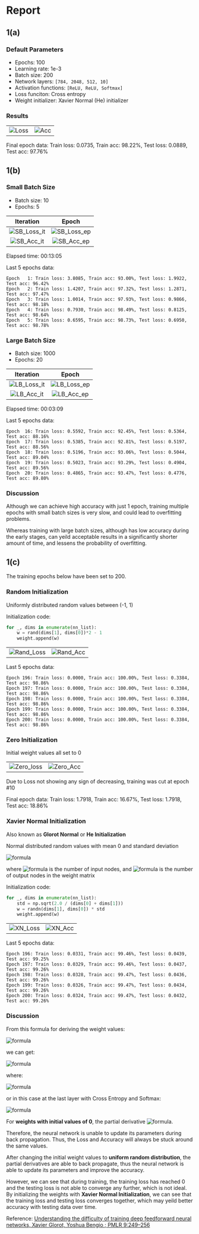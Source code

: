 # Report

## 1(a)

### Default Parameters

* Epochs: 100
* Learning rate: 1e-3
* Batch size: 200
* Network layers: `[784, 2048, 512, 10]`
* Activation functions: `[ReLU, ReLU, Softmax]`
* Loss funciton: Cross entropy
* Weight initializer: Xavier Normal (He) initializer

### Results

| | |
|:--:|:--:|
| ![Loss](imgs/Loss.png) | ![Acc](imgs/Accuracy.png) |

Final epoch data: Train loss: 0.0735, Train acc: 98.22%, Test loss: 0.0889, Test acc: 97.76%

## 1(b)

### Small Batch Size

* Batch size: 10
* Epochs: 5

| Iteration | Epoch |
|:--:|:--:|
| ![SB_Loss_it](imgs/SB_Loss_it.png) | ![SB_Loss_ep](imgs/SB_Loss_ep.png) |
| ![SB_Acc_it](imgs/SB_Acc_it.png) | ![SB_Acc_ep](imgs/SB_Acc_ep.png) |

Elapsed time: 00:13:05

Last 5 epochs data:
```
Epoch   1: Train loss: 3.8085, Train acc: 93.00%, Test loss: 1.9922, Test acc: 96.42%
Epoch   2: Train loss: 1.4207, Train acc: 97.32%, Test loss: 1.2871, Test acc: 97.47%
Epoch   3: Train loss: 1.0014, Train acc: 97.93%, Test loss: 0.9866, Test acc: 98.18%
Epoch   4: Train loss: 0.7930, Train acc: 98.49%, Test loss: 0.8125, Test acc: 98.64%
Epoch   5: Train loss: 0.6595, Train acc: 98.73%, Test loss: 0.6950, Test acc: 98.78%
```

### Large Batch Size

* Batch size: 1000
* Epochs: 20

| Iteration | Epoch |
|:--:|:--:|
| ![LB_Loss_it](imgs/LB_Loss_it.png) | ![LB_Loss_ep](imgs/LB_Loss_ep.png) |
| ![LB_Acc_it](imgs/LB_Acc_it.png) | ![LB_Acc_ep](imgs/LB_Acc_ep.png) |

Elapsed time: 00:03:09

Last 5 epochs data:
```
Epoch  16: Train loss: 0.5592, Train acc: 92.45%, Test loss: 0.5364, Test acc: 88.16%
Epoch  17: Train loss: 0.5385, Train acc: 92.81%, Test loss: 0.5197, Test acc: 88.56%
Epoch  18: Train loss: 0.5196, Train acc: 93.06%, Test loss: 0.5044, Test acc: 89.04%
Epoch  19: Train loss: 0.5023, Train acc: 93.29%, Test loss: 0.4904, Test acc: 89.56%
Epoch  20: Train loss: 0.4865, Train acc: 93.47%, Test loss: 0.4776, Test acc: 89.80%
```

### Discussion

Although we can achieve high accuracy with just 1 epoch, training multiple epochs with small batch sizes is very slow, and could lead to overfitting problems.

Whereas training with large batch sizes, although has low accuracy during the early stages, can yeild acceptable results in a significantly shorter amount of time, and lessens the probability of overfitting. 

## 1(c)

The training epochs below have been set to 200.

### Random Initialization

Uniformly distributed random values between (-1, 1) 

Initialization code: 

```python
for _, dims in enumerate(nn_list):
    w = rand(dims[1], dims[0])*2 - 1
    weight.append(w)
```

| | |
|:--:|:--:|
| ![Rand_Loss](imgs/Rand_loss.png) | ![Rand_Acc](imgs/Rand_acc.png) |

Last 5 epochs data:
```
Epoch 196: Train loss: 0.0000, Train acc: 100.00%, Test loss: 0.3384, Test acc: 98.86%
Epoch 197: Train loss: 0.0000, Train acc: 100.00%, Test loss: 0.3384, Test acc: 98.86%
Epoch 198: Train loss: 0.0000, Train acc: 100.00%, Test loss: 0.3384, Test acc: 98.86%
Epoch 199: Train loss: 0.0000, Train acc: 100.00%, Test loss: 0.3384, Test acc: 98.86%
Epoch 200: Train loss: 0.0000, Train acc: 100.00%, Test loss: 0.3384, Test acc: 98.86%
```


### Zero Initialization

Initial weight values all set to 0

| | |
|:--:|:--:|
| ![Zero_loss](imgs/zero_loss.png) | ![Zero_Acc](imgs/zero_acc.png) |

Due to Loss not showing any sign of decreasing, training was cut at epoch #10

Final epoch data: Train loss: 1.7918, Train acc: 16.67%, Test loss: 1.7918, Test acc: 18.86%

### Xavier Normal Initialization

Also known as **Glorot Normal** or **He Initialization**

Normal distributed random values with mean 0 and standard deviation

![formula](https://render.githubusercontent.com/render/math?math=%5Csigma%20%3D%20%5Csqrt%7B%5Cfrac%7B2%7D%7Bn_%7Bin%7D%20%2B%20n_%7Bout%7D%7D%7D&mode=display)

where ![formula](https://render.githubusercontent.com/render/math?math=n_{in}) is the number of input nodes, and ![formula](https://render.githubusercontent.com/render/math?math=n_{out}) is the number of output nodes in the weight matrix

Initialization code:

```python
for _, dims in enumerate(nn_list):
    std = np.sqrt(2.0 / (dims[0] + dims[1]))
    w = randn(dims[1], dims[0]) * std
    weight.append(w)
```

| | |
|:---:|:---:|
| ![XN_Loss](imgs/xn_loss.png)  | ![XN_Acc](imgs/xn_acc.png) |


Last 5 epochs data:
```
Epoch 196: Train loss: 0.0331, Train acc: 99.46%, Test loss: 0.0439, Test acc: 99.25%
Epoch 197: Train loss: 0.0329, Train acc: 99.46%, Test loss: 0.0437, Test acc: 99.26%
Epoch 198: Train loss: 0.0328, Train acc: 99.47%, Test loss: 0.0436, Test acc: 99.26%
Epoch 199: Train loss: 0.0326, Train acc: 99.47%, Test loss: 0.0434, Test acc: 99.26%
Epoch 200: Train loss: 0.0324, Train acc: 99.47%, Test loss: 0.0432, Test acc: 99.26%
```

### Discussion

From this formula for deriving the weight values:

![formula](https://render.githubusercontent.com/render/math?math=%5Cfrac%7B%5Cpartial%20J%7D%7B%5Cpartial%20w%5E%7B%28L%29%7D_%7Bjk%7D%7D%20%3D%20%5Cfrac%7B%5Cpartial%20z%5E%7B%28L%29%7D_j%7D%7B%5Cpartial%20w%5E%7B%28L%29%7D_%7Bjk%7D%7D%20%5Cfrac%7B%5Cpartial%20a%5E%7B%28L%29%7D_j%7D%7B%5Cpartial%20z%5E%7B%28L%29%7D_j%7D%20%5Cfrac%7B%5Cpartial%20J%7D%7B%5Cpartial%20a%5E%7B%28L%29%7D_j%7D&mode=display)

we can get:

![formula](https://render.githubusercontent.com/render/math?math=%5Cfrac%7B%5Cpartial%20J%7D%7B%5Cpartial%20w%5E%7B%28L%29%7D_%7Bjk%7D%7D%20%3D%20a%5E%7B%28L-1%29%7D_k%20%5Csigma%27%28z%5E%7B%28L%29%7D_j%29%20%5Cfrac%7B%5Cpartial%20J%7D%7B%5Cpartial%20a%5E%7B%28L%29%7D_j%7D&mode=display)

where:

![formula](https://render.githubusercontent.com/render/math?math=%5Cfrac%7B%5Cpartial%20J%7D%7B%5Cpartial%20a%5E%7B%28L%29%7D_j%7D%20%3D%20%5Csum%5E%7Bn_%7BL%2B1%7D-1%7D_%7Bj%3D0%7D%5Cfrac%7B%5Cpartial%20z%5E%7B%28L%2B1%29%7D_j%7D%7B%5Cpartial%20a%5E%7B%28L%29%7D_%7Bj%7D%7D%20%5Cfrac%7B%5Cpartial%20a%5E%7B%28L%2B1%29%7D_j%7D%7B%5Cpartial%20z%5E%7B%28L%2B1%29%7D_j%7D%5Cfrac%7B%5Cpartial%20J%7D%7B%5Cpartial%20a%5E%7B%28L%2B1%29%7D_j%7D%20%3D%20%5Csum%5E%7Bn_%7BL%2B1%7D-1%7D_%7Bj%3D0%7D%20w%5E%7B%28L%2B1%29%7D_%7Bjk%7D%5Csigma%27%28z%5E%7B%28L%2B1%29%7D_j%29%5Cfrac%7B%5Cpartial%20J%7D%7B%5Cpartial%20a%5E%7B%28L%2B1%29%7D_j%7D&mode=display)

or in this case at the last layer with Cross Entropy and Softmax:

![formula](https://render.githubusercontent.com/render/math?math=%5Csigma%27%28z%5E%7B%28last%29%7D%29%5Cfrac%7B%5Cpartial%20J%7D%7B%5Cpartial%20a%5E%7B%28last%29%7D%7D%20%3D%20%5Chat%7By%7D%20-%20y&mode=display)

For **weights with initial values of 0**, the partial derivative ![formula](https://render.githubusercontent.com/render/math?math=%5Cfrac%7B%5Cpartial%20z%5E%7B%28L%2B1%29%7D_j%7D%7B%5Cpartial%20a%5E%7B%28L%29%7D_%7Bj%7D%7D%20%3D%20w%5E%7B%28L%2B1%29%7D_%7Bjk%7D%20%3D%200&mode=display).

Therefore, the neural network is unable to update its parameters during back propagation. Thus, the Loss and Accuracy will always be stuck around the same values.

After changing the initial weight values to **uniform random distribution**, the partial derivatives are able to back propagate, thus the neural network is able to update its parameters and improve the accuracy.

However, we can see that during training, the training loss has reached 0 and the testing loss is not able to converge any further, which is not ideal. By initializing the weights with **Xavier Normal Initialization**, we can see that the training loss and testing loss converges together, which may yeild better accuracy with testing data over time.

Reference: [Understanding the difficulty of training deep feedforward neural networks, Xavier Glorot, Yoshua Bengio ; PMLR 9:249–256](http://proceedings.mlr.press/v9/glorot10a/glorot10a.pdf)
